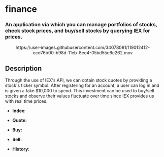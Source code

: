 # finance
### An application via which you can manage portfolios of stocks, check stock prices, and buy/sell stocks by querying IEX for prices.

<p align="center">
  https://user-images.githubusercontent.com/34078081/119012412-ecd76b00-b98d-11eb-8ee4-05bd55e6c262.mov
</p>


## Description

Through the use of IEX's API, we can obtain stock quotes by providing a stock's ticker symbol. After registering for an account, a user can log in and is given a fake $10,000 to spend. This investment can be used to buy/sell stocks and observe their values fluctuate over time since IEX provides us with real time prices.

* **Index:** 

* **Quote:** 

* **Buy:** 

* **Sell:** 


* **History:** 
